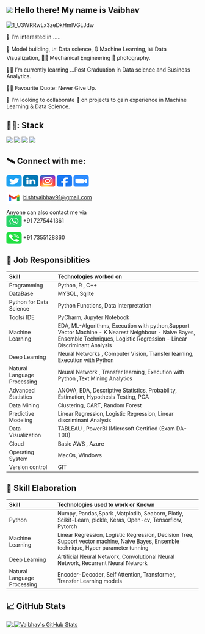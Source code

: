 # <h2 align="left"><img src="https://media.giphy.com/media/hvRJCLFzcasrR4ia7z/giphy.gif" width="25px"> Hello there! My name is Vaibhav</h2>

![1_U3WRRwLx3zeDkHmIVGLJdw](https://user-images.githubusercontent.com/87828805/144579071-9f6139c4-a52a-43a5-8a03-31f012611c47.gif)


👀 I’m interested in .....

🔡 Model building, 📈 Data science, 🔃 Machine Learning, 📊 Data Visualization, 🧑‍🔧 Mechanical Engineering 📸 photography.

👨‍🎓 I’m currently learning ...Post Graduation in Data science and Business Analytics.

👷‍♂️ Favourite Quote: Never Give Up.

🤝 I’m looking to collaborate 💞️
on projects to gain experience in Machine Learning & Data Science.

## 👨‍💻: Stack
![](https://img.shields.io/badge/Language-R-blue) ![](https://img.shields.io/badge/Language-Python-blue) ![](https://img.shields.io/badge/Theory-Statistics-orange) ![](https://img.shields.io/badge/Theory-Mathematics-orange)

## 🛰️  Connect with me:
<p align="left">
<a href="https://twitter.com/vaibhav271" target="blank"><img align="center" src="https://github.com/edent/SuperTinyIcons/blob/master/images/svg/twitter.svg" alt="vaibhav-sing-bisht" height="30" width="40" /></a>
<a href="https://www.linkedin.com/in/vaibhav-singh-bisht-27dsba/" target="blank"><img align="center" src="https://github.com/edent/SuperTinyIcons/blob/master/images/svg/linkedin.svg" alt="vaibhav-sing-bisht" height="30" width="40" /></a>
<a href="https://www.instagram.com/bishtvaibhav/" target="blank"><img align="center" src="https://github.com/edent/SuperTinyIcons/blob/master/images/svg/instagram.svg" alt="aibhav-sing-bisht" height="30" width="40" /></a>
<a href="https://www.facebook.com/vaibhav.s.bisht" target="blank"><img align="center" src="https://github.com/edent/SuperTinyIcons/blob/master/images/svg/facebook.svg" alt="vaibhav-sing-bisht" height="30" width="40" /></a>
<a href="https://us05web.zoom.us/j/4541324305?pwd=UUg3ZllDSjNwK09weFV3VEorQXROZz09" target="blank"><img align="center" src="https://github.com/edent/SuperTinyIcons/blob/master/images/svg/zoom.svg" alt="vaibhav-sing-bisht" height="30" width="40" /></a>
  
<img align="center" src="https://github.com/edent/SuperTinyIcons/blob/master/images/svg/gmail.svg" alt="vaibhav-sing-bisht" height="30" width="40" /></a>
 bishtvaibhav91@gmail.com 

Anyone can also contact me via  
<img align="center" src="https://github.com/edent/SuperTinyIcons/blob/master/images/svg/whatsapp.svg" alt="vaibhav-sing-bisht" height="30" width="40" /></a>
+91 7275441361

<img align="center" src="https://github.com/edent/SuperTinyIcons/blob/master/images/svg/phone.svg" alt="vaibhav-sing-bisht" height="30" width="40" /></a> +91 7355128860

## :wrench: Job Responsiblities

| Skill | Technologies worked on | 
|:--|:------------|
| Programming | Python, R , C++ |
| DataBase | MYSQL, Sqlite |
| Python for Data Science | Python Functions, Data Interpretation |
| Tools/ IDE | PyCharm, Jupyter Notebook |
| Machine Learning | EDA, ML-Algorithms, Execution with python,Support Vector Machine - K Nearest Neighbour - Naive Bayes, Ensemble Techniques, Logistic Regression - Linear Discriminant Analysis|
| Deep Learning | Neural Networks , Computer Vision, Transfer learning, Execution with Python |
| Natural Language Processing | Neural Network , Transfer learning, Execution with Python ,Text Mining Analytics |
| Advanced Statistics | ANOVA, EDA, Descriptive Statistics, Probability, Estimation, Hypothesis Testing, PCA |
| Data Mining | Clustering, CART, Random Forest|
| Predictive Modeling | Linear Regression, Logistic Regression, Linear discriminant Analysis|
| Data Visualization | TABLEAU , PowerBI (Microsoft Certified (Exam DA-100)|
| Cloud | Basic AWS , Azure|
| Operating System | MacOs, Windows |
| Version control | GIT |

## :notebook_with_decorative_cover: Skill Elaboration

| Skill | Technologies used to work or Known | 
|:--|:------------|
| Python | Numpy, Pandas,Spark ,Matplotlib, Seaborn, Plotly, Scikit-Learn, pickle, Keras, Open-cv, Tensorflow, Pytorch |
| Machine Learning | Linear Regression, Logistic Regression, Decision Tree, Support vector machine, Naive Bayes, Ensemble technique, Hyper parameter tunning  |
| Deep Learning | Artificial Neural Network, Convolutional Neural Network, Recurrent Neural Network |
| Natural Language Processing | Encoder-Decoder, Self Attention, Transformer, Transfer Learning models |


  ## &#x1f4c8; GitHub Stats
<a href="https://github.com/SAXENA-SANTOSH/SAXENA-SANTOSH">
  <img align="center" src="https://github-readme-stats.vercel.app/api/top-langs/?username=vaibhav-sing-bisht&hide=java,html&title_color=ffffff&text_color=c9cacc&icon_color=2bbc8a&bg_color=1d1f21" width="40%"/>
</a>
<a href="https://github.com/vaibhav-sing-bisht/vaibhav-sing-bisht">
  <img align="center" src="https://github-readme-stats.vercel.app/api?username=vaibhav-sing-bisht&show_icons=true&line_height=33&count_private=true&title_color=ffffff&text_color=c9cacc&icon_color=2bbc8a&bg_color=1d1f21" alt="Vaibhav's GitHub Stats" width="56%" />
</a>



<br>
<br>
